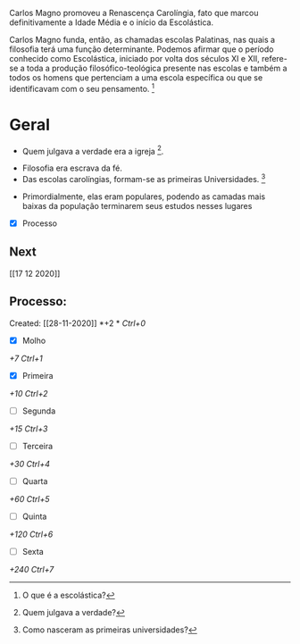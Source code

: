 Carlos Magno promoveu a Renascença Carolíngia, fato que marcou definitivamente a Idade Média e o início da Escolástica.

Carlos Magno funda, então, as chamadas escolas Palatinas, nas quais a filosofia terá uma função determinante. Podemos afirmar que o período conhecido como Escolástica, iniciado por volta dos séculos XI e XII, refere-se a toda a produção filosófico-teológica presente nas escolas e também a todos os homens que pertenciam a uma escola específica ou que se identificavam com o seu pensamento. [^1]

[^1]: O que é a escolástica?

# Geral
+ Quem julgava a verdade era a igreja [^2].

[^2]: Quem julgava a verdade?

+ Filosofia era escrava da fé.
+ Das escolas carolíngias, formam-se as primeiras Universidades. [^3]

[^3]: Como nasceram as primeiras universidades?

+ Primordialmente, elas eram populares, podendo as camadas mais baixas da população terminarem seus estudos nesses lugares

- [x] Processo 

## Next
[[17 12 2020]]
## Processo:
Created: [[28-11-2020]]
*+2 *  *Ctrl+0*
- [x] Molho  

*+7*  *Ctrl+1*

- [x] Primeira 

*+10*  *Ctrl+2*

- [ ] Segunda

*+15*  *Ctrl+3*

- [ ] Terceira 

*+30*  *Ctrl+4*

- [ ] Quarta 

*+60*  *Ctrl+5*

- [ ] Quinta 

*+120*  *Ctrl+6*

- [ ] Sexta 

*+240*  *Ctrl+7*
